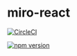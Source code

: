 # miro-react 

[![CircleCI](https://circleci.com/gh/yojinlll/miro-react/tree/master.svg?style=svg)](https://circleci.com/gh/yojinlll/miro-react/tree/master)

[![npm version](https://badge.fury.io/js/miro-react-0623.svg)](https://badge.fury.io/js/miro-react-0623)